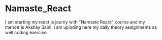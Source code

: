 # Namaste_React
I am starting my react js journy with "Namaste React" course and my menotr is Akshay Saini. 
i am uploding here my daily theory assignments as well coding exercise.
